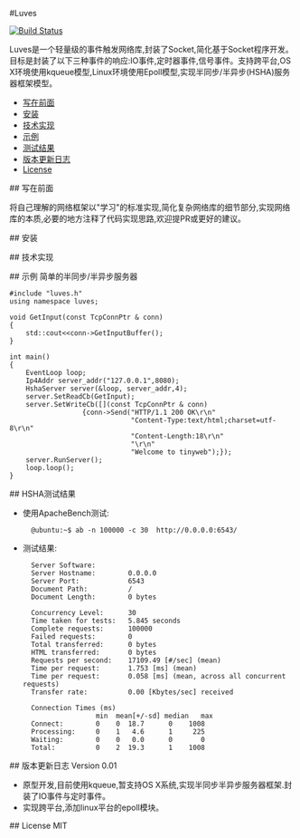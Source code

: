 #Luves


[![Build Status](https://travis-ci.org/Leviathan1995/Luves.svg?branch=master)](https://travis-ci.org/Leviathan1995/Luves)

Luves是一个轻量级的事件触发网络库,封装了Socket,简化基于Socket程序开发。目标是封装了以下三种事件的响应:IO事件,定时器事件,信号事件。支持跨平台,OS X环境使用kqueue模型,Linux环境使用Epoll模型,实现半同步/半异步(HSHA)服务器框架模型。

- [写在前面][0]
- [安装][1]
- [技术实现][2]
- [示例][3]
- [测试结果][4]
- [版本更新日志][5]
- [License][6]
 


##<a id="title00"/> 写在前面

将自己理解的网络框架以"学习"的标准实现,简化复杂网络库的细节部分,实现网络库的本质,必要的地方注释了代码实现思路,欢迎提PR或更好的建议。



##<a id="title01"/> 安装




##<a id="title02"> 技术实现


##<a id="title03"> 示例
简单的半同步/半异步服务器

	#include "luves.h"
	using namespace luves;
	
	void GetInput(const TcpConnPtr & conn)
	{
    	std::cout<<conn->GetInputBuffer();
	}

	int main()
	{
    	EventLoop loop;
    	Ip4Addr server_addr("127.0.0.1",8080);
    	HshaServer server(&loop, server_addr,4);
    	server.SetReadCb(GetInput);
    	server.SetWriteCb([](const TcpConnPtr & conn)
                      {conn->Send("HTTP/1.1 200 OK\r\n"
                                  "Content-Type:text/html;charset=utf-8\r\n"
                                  "Content-Length:18\r\n"
                                  "\r\n"
                                  "Welcome to tinyweb");});
    	server.RunServer();
    	loop.loop();
	}

##<a id="title04"/> HSHA测试结果
	
- 使用ApacheBench测试:
	
		@ubuntu:~$ ab -n 100000 -c 30  http://0.0.0.0:6543/
- 测试结果:

		Server Software:        
		Server Hostname:        0.0.0.0
		Server Port:            6543
		Document Path:          /
		Document Length:        0 bytes

		Concurrency Level:      30
		Time taken for tests:   5.845 seconds
		Complete requests:      100000
		Failed requests:        0
		Total transferred:      0 bytes
		HTML transferred:       0 bytes
		Requests per second:    17109.49 [#/sec] (mean)
		Time per request:       1.753 [ms] (mean)
		Time per request:       0.058 [ms] (mean, across all concurrent requests)
		Transfer rate:          0.00 [Kbytes/sec] received

		Connection Times (ms)
              			min  mean[+/-sd] median   max
		Connect:        0    0  18.7      0    1008
		Processing:     0    1   4.6      1     225
		Waiting:        0    0   0.0      0       0
		Total:          0    2  19.3      1    1008

##<a id="title05"/> 版本更新日志
Version 0.01

- 原型开发,目前使用kqueue,暂支持OS X系统,实现半同步半异步服务器框架.封装了IO事件与定时事件。
- 实现跨平台,添加linux平台的epoll模块。


##<a id="title06"/> License
MIT

 [0]:#title00
 [1]:#title01
 [2]:#title02
 [3]:#title03
 [4]:#title04
 [5]:#title05
 [6]:#title06

